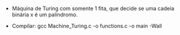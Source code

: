 * Máquina de Turing com somente 1 fita, que decide se uma cadeia binária x é um palíndromo.

* Compilar: gcc Machine_Turing.c -o functions.c -o main -Wall
